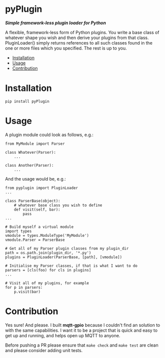 pyPlugin <!-- omit in toc -->
===
***Simple framework-less plugin loader for Python***

A flexible, framework-less form of Python plugins. You write a base class
of whatever shape you wish and then derive your plugins from that class.
PluginLoader() simply returns references to all such classes found in the
one or more files which you specified. The rest is up to you.

- [Installation](#installation)
- [Usage](#usage)
- [Contribution](#contribution)

# Installation
```
pip install pyPlugin
```

# Usage

A plugin module could look as follows, e.g.:
```
from MyModule import Parser

class Whatever(Parser):
    ...

class Another(Parser):
    ...
```

And the usage would be, e.g.:
```
from pyplugin import PluginLoader
...

class ParserBase(object):
    # whatever base class you wish to define
    def visit(self, bar):
        pass
...

# Build myself a virtual module
import types
vmodule = types.ModuleType('MyModule')
vmodule.Parser = ParserBase

# Get all of my Parser plugin classes from my plugin_dir
path = os.path.join(plugin_dir, '*.py')
plugins = PluginLoader(ParserBase, [path], [vmodule])

# Initialise my Parser classes, if that is what I want to do
parsers = [cls(foo) for cls in plugins]
...

# Visit all of my plugins, for example
for p in parsers:
    p.visit(bar)
```

# Contribution
Yes sure! And please. I built **mqtt-gpio** because I couldn't find an solution to with the same capabilities. I want it to be a project that is quick and easy to get up and running, and helps open up MQTT to anyone.

Before pushing a PR please ensure that `make check` and `make test` are clean and please consider adding unit tests.
